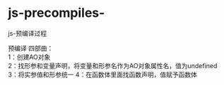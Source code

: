 # js-precompiles-
js-预编译过程

   预编译 四部曲：   
        1：创建AO对象  
        2：找形参和变量声明，将变量和形参名作为AO对象属性名，值为undefined  
        3：将实参值和形参统一 
        4：在函数体里面找函数声明，值赋予函数体






















